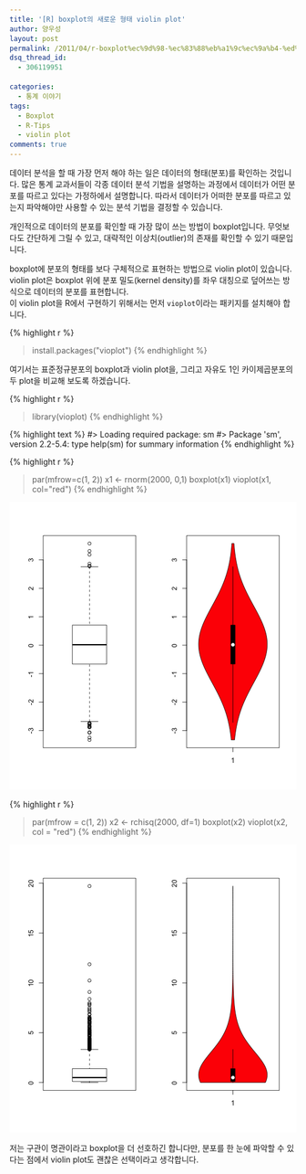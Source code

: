 ```yaml
---
title: '[R] boxplot의 새로운 형태 violin plot'
author: 양우성
layout: post
permalink: /2011/04/r-boxplot%ec%9d%98-%ec%83%88%eb%a1%9c%ec%9a%b4-%ed%98%95%ed%83%9c-violin-plot/
dsq_thread_id:
  - 306119951

categories:
  - 통계 이야기
tags:
  - Boxplot
  - R-Tips
  - violin plot
comments: true
---
```



데이터 분석을 할 때 가장 먼저 해야 하는 일은 데이터의 형태(분포)를 확인하는 것입니다. 많은 통계 교과서들이 각종 데이터 분석 기법을 설명하는 과정에서 데이터가 어떤 분포를 따르고 있다는 가정하에서 설명합니다. 따라서 데이터가 어떠한 분포를 따르고 있는지 파악해야만 사용할 수 있는 분석 기법을 결정할 수 있습니다.

개인적으로 데이터의 분포를 확인할 때 가장 많이 쓰는 방법이 boxplot입니다. 무엇보다도 간단하게 그릴 수 있고, 대략적인 이상치(outlier)의 존재를 확인할 수 있기 때문입니다.  

  
boxplot에 분포의 형태를 보다 구체적으로 표현하는 방법으로 violin plot이 있습니다. violin plot은 boxplot 위에 분포 밀도(kernel density)를 좌우 대칭으로 덮어쓰는 방식으로 데이터의 분포를 표현합니다.  
이 violin plot을 R에서 구현하기 위해서는 먼저 `vioplot`이라는 패키지를 설치해야 합니다.


{% highlight r %}
> install.packages("vioplot")
{% endhighlight %}

여기서는 표준정규분포의 boxplot과 violin plot을, 그리고 자유도 1인 카이제곱분포의 두 plot을 비교해 보도록 하겠습니다.


{% highlight r %}
> library(vioplot)
{% endhighlight %}



{% highlight text %}
#> Loading required package: sm
#> Package 'sm', version 2.2-5.4: type help(sm) for summary information
{% endhighlight %}



{% highlight r %}
> par(mfrow=c(1, 2))
> x1 <- rnorm(2000, 0,1)
> boxplot(x1)
> vioplot(x1, col="red")
{% endhighlight %}

![plot of chunk unnamed-chunk-3](/figs/source/2011-04-25-violin-plot-in-R/unnamed-chunk-3-1.png) 



{% highlight r %}
> par(mfrow = c(1, 2))
> x2 <- rchisq(2000, df=1)
> boxplot(x2)
> vioplot(x2, col = "red")
{% endhighlight %}

![plot of chunk unnamed-chunk-4](/figs/source/2011-04-25-violin-plot-in-R/unnamed-chunk-4-1.png) 

저는 구관이 명관이라고 boxplot을 더 선호하긴 합니다만, 분포를 한 눈에 파악할 수 있다는 점에서 violin plot도 괜찮은 선택이라고 생각합니다.
